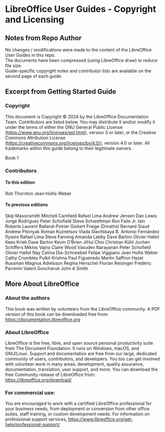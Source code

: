  
# LibreOffice User Guides - Copyright and Licensing

## Notes from Repo Author

No changes / modifications were made to the content of the LibreOffice User Guides in this repo.<br/>
The documents have been compressed (using LibreOffice draw) to reduce file size.<br/>
Guide-specific copyright notes and contributor lists are available on the second page of each guide.

## Excerpt from Getting Started Guide

### Copyright

This document is Copyright © 2024 by the LibreOffice Documentation Team. Contributors are
listed below. You may distribute it and/or modify it under the terms of either the GNU General
Public License (https://www.gnu.org/licenses/gpl.html), version 3 or later, or the Creative
Commons Attribution License (https://creativecommons.org/licenses/by/4.0/), version 4.0 or later.
All trademarks within this guide belong to their legitimate owners.

Book 1

### Contributors

#### To this edition

Rob Thornton
Jean Hollis Weber

#### To previous editions

Skip Masonsmith
Mitchell Camfield
Rafael Lima
Andrew Jensen
Dan Lewis
Jorge Rodriguez
Peter Schofield
Steve Schwettman
Ron Faile Jr.
Iain Roberts
Laurent Balland-Poirier
Gisbert Friege (Dmaths)
Bernard Siaud
Andrew Pitonyak
Roman Kuznetsov
Vlada Slavitskaya
B. Antonio Fernández
flywire
Rafael Lima
Steve Fanning
Amanda Labby
Dave Barton
Olivier Hallot
Kees Kriek
Dave Barton
Kevin O’Brien
JiHui Choi
Christian Kühl
Jochen Schiffers
Miklos Vajna
Claire Wood
Vasudev Narayanan
Peter Schofield
Olivier Hallot
Nay Catina Dia-Schneebeli
Felipe Viggiano
Jean Hollis Weber
Cathy Crumbley
Pulkit Krishna
Paul Figueiredo
Martin Saffron
Hazel Russman
Magnus Adielsson
Regina Henschel
Florian Reisinger
Frédéric Parrenin
Valerii Goncharuk
John A Smith

## More About LibreOffice

### About the authors

This book was written by volunteers from the LibreOffice community.
A PDF version of this book can be downloaded free from: https://documentation.libreoffice.org

### About LibreOffice

LibreOffice is the free, libre, and open source personal productivity suite from The Document Foundation.
It runs on Windows, macOS, and GNU/Linux. Support and documentation are free from our large, dedicated
community of users, contributors, and developers.
You too can get involved with volunteer work in many areas: development, quality assurance,
documentation, translation, user support, and more.
You can download the free Community release of LibreOffice from: https://libreoffice.org/download/

### For commercial use:

You are encouraged to work with a certified LibreOffice professional for your business needs, from
deployment or conversion from other office suites, staff training, or custom development needs.
For information on professional support services, https://www.libreoffice.org/get-help/professional-support/

